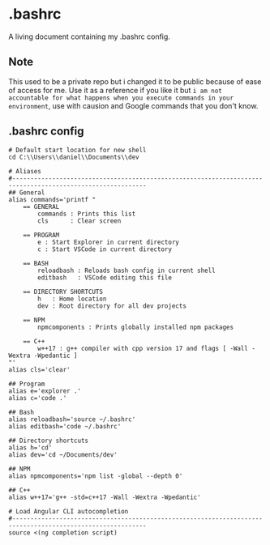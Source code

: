 # .bashrc
A living document containing my .bashrc config.

## Note
This used to be a private repo but i changed it to be public because of ease of access for me. Use it as a reference if you like it but `i am not accountable for what happens when you execute commands in your environment`, use with causion and Google commands that you don't know.

## .bashrc config
```
# Default start location for new shell
cd C:\\Users\\daniel\\Documents\\dev

# Aliases
#-----------------------------------------------------------------------------------------------------------
## General
alias commands='printf "
    == GENERAL
        commands : Prints this list
        cls      : Clear screen

    == PROGRAM
        e : Start Explorer in current directory
        c : Start VSCode in current directory

    == BASH
        reloadbash : Reloads bash config in current shell
        editbash   : VSCode editing this file

    == DIRECTORY SHORTCUTS
        h   : Home location
        dev : Root directory for all dev projects

    == NPM
        npmcomponents : Prints globally installed npm packages

    == C++
        w++17 : g++ compiler with cpp version 17 and flags [ -Wall -Wextra -Wpedantic ]
"'
alias cls='clear'

## Program
alias e='explorer .'
alias c='code .'

## Bash
alias reloadbash='source ~/.bashrc'
alias editbash='code ~/.bashrc'

## Directory shortcuts
alias h='cd'
alias dev='cd ~/Documents/dev'

## NPM
alias npmcomponents='npm list -global --depth 0'

## C++
alias w++17='g++ -std=c++17 -Wall -Wextra -Wpedantic'

# Load Angular CLI autocompletion
#-----------------------------------------------------------------------------------------------------------
source <(ng completion script)
```
